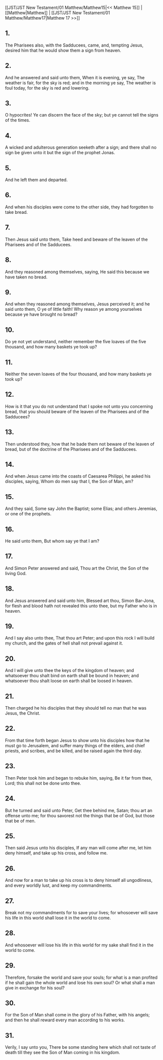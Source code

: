 [[JST/JST New Testament/01 Matthew/Matthew15|<< Matthew 15]] | [[Matthew|Matthew]] | [[JST/JST New Testament/01 Matthew/Matthew17|Matthew 17 >>]]
## 1.
The Pharisees also, with the Sadducees, came, and, tempting Jesus, desired him that he would show them a sign from heaven.
## 2.
And he answered and said unto them, When it is evening, ye say, The weather is fair, for the sky is red; and in the morning ye say, The weather is foul today, for the sky is red and lowering.
## 3.
O hypocrites! Ye can discern the face of the sky; but ye cannot tell the signs of the times.
## 4.
A wicked and adulterous generation seeketh after a sign; and there shall no sign be given unto it but the sign of the prophet Jonas.
## 5.
And he left them and departed.
## 6.
And when his disciples were come to the other side, they had forgotten to take bread.
## 7.
Then Jesus said unto them, Take heed and beware of the leaven of the Pharisees and of the Sadducees.
## 8.
And they reasoned among themselves, saying, He said this because we have taken no bread.
## 9.
And when they reasoned among themselves, Jesus perceived it; and he said unto them, O ye of little faith! Why reason ye among yourselves because ye have brought no bread?
## 10.
Do ye not yet understand, neither remember the five loaves of the five thousand, and how many baskets ye took up?
## 11.
Neither the seven loaves of the four thousand, and how many baskets ye took up?
## 12.
How is it that you do not understand that I spoke not unto you concerning bread, that you should beware of the leaven of the Pharisees and of the Sadducees?
## 13.
Then understood they, how that he bade them not beware of the leaven of bread, but of the doctrine of the Pharisees and of the Sadducees.
## 14.
And when Jesus came into the coasts of Caesarea Philippi, he asked his disciples, saying, Whom do men say that I, the Son of Man, am?
## 15.
And they said, Some say John the Baptist; some Elias; and others Jeremias, or one of the prophets.
## 16.
He said unto them, But whom say ye that I am?
## 17.
And Simon Peter answered and said, Thou art the Christ, the Son of the living God.
## 18.
And Jesus answered and said unto him, Blessed art thou, Simon Bar-Jona, for flesh and blood hath not revealed this unto thee, but my Father who is in heaven.
## 19.
And I say also unto thee, That thou art Peter; and upon this rock I will build my church, and the gates of hell shall not prevail against it.
## 20.
And I will give unto thee the keys of the kingdom of heaven; and whatsoever thou shalt bind on earth shall be bound in heaven; and whatsoever thou shalt loose on earth shall be loosed in heaven.
## 21.
Then charged he his disciples that they should tell no man that he was Jesus, the Christ.
## 22.
From that time forth began Jesus to show unto his disciples how that he must go to Jerusalem, and suffer many things of the elders, and chief priests, and scribes, and be killed, and be raised again the third day.
## 23.
Then Peter took him and began to rebuke him, saying, Be it far from thee, Lord; this shall not be done unto thee.
## 24.
But he turned and said unto Peter, Get thee behind me, Satan; thou art an offense unto me; for thou savorest not the things that be of God, but those that be of men.
## 25.
Then said Jesus unto his disciples, If any man will come after me, let him deny himself, and take up his cross, and follow me.
## 26.
And now for a man to take up his cross is to deny himself all ungodliness, and every worldly lust, and keep my commandments.
## 27.
Break not my commandments for to save your lives; for whosoever will save his life in this world shall lose it in the world to come.
## 28.
And whosoever will lose his life in this world for my sake shall find it in the world to come.
## 29.
Therefore, forsake the world and save your souls; for what is a man profited if he shall gain the whole world and lose his own soul? Or what shall a man give in exchange for his soul?
## 30.
For the Son of Man shall come in the glory of his Father, with his angels; and then he shall reward every man according to his works.
## 31.
Verily, I say unto you, There be some standing here which shall not taste of death till they see the Son of Man coming in his kingdom.

